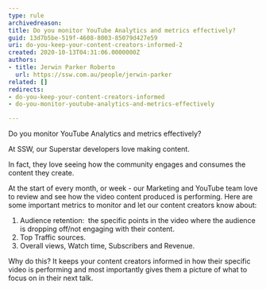 ```yaml
---
type: rule
archivedreason: 
title: Do you monitor YouTube Analytics and metrics effectively?
guid: 13d7b5be-519f-4608-8003-85079d427e59
uri: do-you-keep-your-content-creators-informed-2
created: 2020-10-13T04:31:06.0000000Z
authors:
- title: Jerwin Parker Roberto
  url: https://ssw.com.au/people/jerwin-parker
related: []
redirects:
- do-you-keep-your-content-creators-informed
- do-you-monitor-youtube-analytics-and-metrics-effectively

---
```


Do you monitor YouTube Analytics and metrics effectively? 

<!--endintro-->

At SSW, our Superstar developers love making content.

In fact, they love seeing how the community engages and consumes the content they create.

At the start of every month, or week - our Marketing and YouTube team love to review and see how the video content produced is performing. Here are some important metrics to monitor and let our content creators know about:

1. Audience retention:  the specific points in the video where the audience is dropping off/not engaging with their content.
2. Top Traffic sources.
3. Overall views, Watch time, Subscribers and Revenue.


Why do this? It keeps your content creators informed in how their specific video is performing and most importantly gives them a picture of what to focus on in their next talk.
